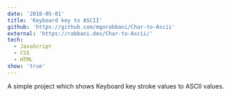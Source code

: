 ```yaml
---
date: '2018-05-01'
title: 'Keyboard key to ASCII'
github: 'https://github.com/mgorabbani/Char-to-Ascii'
external: 'https://rabbani.dev/Char-to-Ascii/'
tech:
  - JavaScript
  - CSS
  - HTML
show: 'true'
---
```


A simple project which shows Keyboard key stroke values to ASCII values.
